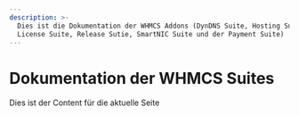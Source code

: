 ```yaml
---
description: >-
  Dies ist die Dokumentation der WHMCS Addons (DynDNS Suite, Hosting Suite,
  License Suite, Release Sutie, SmartNIC Suite und der Payment Suite)
---
```


# Dokumentation der WHMCS Suites



Dies ist der Content für die aktuelle Seite

